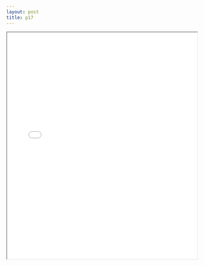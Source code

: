 ```yaml
---
layout: post
title: p17
---
```


<div class="pdf-container">
<iframe src="/assets/pdfs/p17.pdf" height="600" width="100%" allowFullScreen="true"></iframe>
</div>

